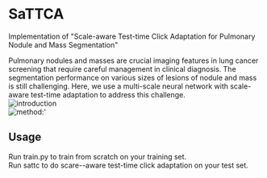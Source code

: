 # SaTTCA
Implementation of "Scale-aware Test-time Click Adaptation for Pulmonary Nodule and Mass Segmentation"

Pulmonary nodules and masses are crucial imaging features in lung cancer screening that require careful management in clinical diagnosis. The segmentation performance on various sizes of lesions of nodule and mass is still challenging. Here, we use a multi-scale neural network with scale-aware test-time adaptation to address this challenge.<br>
![introduction](http://github.com//SplinterLi/SaTTCA/main/figures/introduction.png#pic_center)<br>
![method](http://github.com//SplinterLi/SaTTCA/main/figures/method.png#pic_center):'
## Usage
Run train.py to train from scratch on your training set.<br>
Run sattc to do scare--aware test-time click adaptation on your test set.
